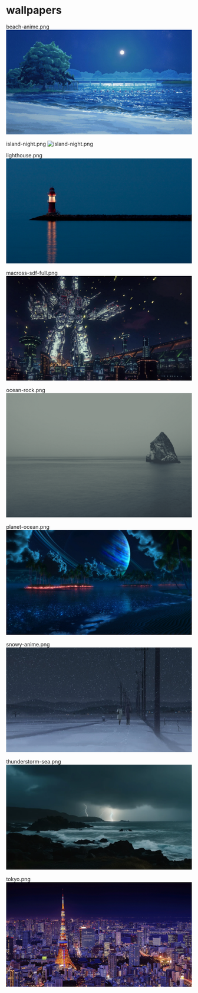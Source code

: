 # wallpapers
beach-anime.png
![beach-anime.png](./walls/beach-anime.png)

island-night.png
![island-night.png](./walls/island-night.png)

lighthouse.png
![lighthouse.png](./walls/lighthouse.png)

macross-sdf-full.png
![macross-sdf-full.png](./walls/macross-sdf-full.png)

ocean-rock.png
![ocean-rock.png](./walls/ocean-rock.png)

planet-ocean.png
![planet-ocean.png](./walls/planet-ocean.png)

snowy-anime.png
![snowy-anime.png](./walls/snowy-anime.png)

thunderstorm-sea.png
![thunderstorm-sea.png](./walls/thunderstorm-sea.png)

tokyo.png
![tokyo.png](./walls/tokyo.png)

